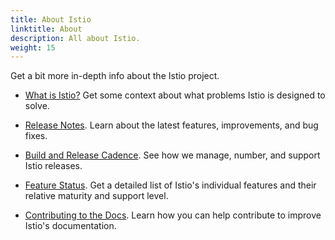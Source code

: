 ```yaml
---
title: About Istio
linktitle: About
description: All about Istio.
weight: 15
---
```


Get a bit more in-depth info about the Istio project.

- [What is Istio?](/about/intro/) Get some context about what problems Istio is designed to solve.

- [Release Notes](/about/notes/). Learn about the latest features, improvements, and bug fixes.

- [Build and Release Cadence](/about/release-cadence/). See how we manage, number, and support Istio releases.

- [Feature Status](/about/feature-stages/). Get a detailed list of Istio's individual features and their relative
maturity and support level.

- [Contributing to the Docs](/about/contribute/). Learn how you can help contribute to improve Istio's documentation.
